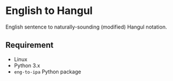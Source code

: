 # English to Hangul

English sentence to naturally-sounding (modified) Hangul notation.

## Requirement

 - Linux
 - Python 3.x
 - `eng-to-ipa` Python package
